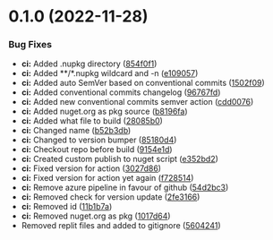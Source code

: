 # 0.1.0 (2022-11-28)


### Bug Fixes

* **ci:** Added .nupkg directory ([854f0f1](https://github.com/KVSV-Github/VRProject/commit/854f0f162cc20a9d898299d45bfcbd0364c25a33))
* **ci:** Added **/*.nupkg wildcard and -n ([e109057](https://github.com/KVSV-Github/VRProject/commit/e1090572a4d53834ce4b898d39fa0d687595cbd9))
* **ci:** Added auto SemVer based on conventional commits ([1502f09](https://github.com/KVSV-Github/VRProject/commit/1502f09ac3bca687596ff2915355865ca313bfee))
* **ci:** Added conventional commits changelog ([96767fd](https://github.com/KVSV-Github/VRProject/commit/96767fdb5bcc44c9f8f406e15e153b003ed237c5))
* **ci:** Added new conventional commits semver action ([cdd0076](https://github.com/KVSV-Github/VRProject/commit/cdd0076666323fbadb4e62bf0afdaa4cf7de33eb))
* **ci:** Added nuget.org as pkg source ([b8196fa](https://github.com/KVSV-Github/VRProject/commit/b8196fa55193d276831de30645a1b5d34016fada))
* **ci:** Added what file to build ([28085b0](https://github.com/KVSV-Github/VRProject/commit/28085b00d008f96949176ea895cc344f71617bd4))
* **ci:** Changed name ([b52b3db](https://github.com/KVSV-Github/VRProject/commit/b52b3dbb20a3177175e52cb8b3f82454f593ff9f))
* **ci:** Changed to version bumper ([85180d4](https://github.com/KVSV-Github/VRProject/commit/85180d43f76d3674e612dee59251d76a9de5f817))
* **ci:** Checkout repo before build ([9154e1d](https://github.com/KVSV-Github/VRProject/commit/9154e1dabb52ff4f07ed368220400c634ce5dda1))
* **ci:** Created custom publish to nuget script ([e352bd2](https://github.com/KVSV-Github/VRProject/commit/e352bd20c93e170ee789dcdcbd8f9008e239f559))
* **ci:** Fixed version for action ([3027d86](https://github.com/KVSV-Github/VRProject/commit/3027d8634cccedff376d35f4c5957929d4a28fd3))
* **ci:** Fixed version for action yet again ([f728514](https://github.com/KVSV-Github/VRProject/commit/f728514e2ab846e5a5eea1a659d58d74b2aff6c5))
* **ci:** Remove azure pipeline in favour of github ([54d2bc3](https://github.com/KVSV-Github/VRProject/commit/54d2bc38d9ba4547ea358c95f8f44bb7d767b818))
* **ci:** Removed check for version update ([2fe3166](https://github.com/KVSV-Github/VRProject/commit/2fe3166c67244281ca84cdacb542b023f075d161))
* **ci:** Removed id ([11b1b7a](https://github.com/KVSV-Github/VRProject/commit/11b1b7adc4670e04c69f652a240434ae8f23afc3))
* **ci:** Removed nuget.org as pkg ([1017d64](https://github.com/KVSV-Github/VRProject/commit/1017d647b6ebd5b47c99115cb314045a6daa93d1))
* Removed replit files and added to gitignore ([5604241](https://github.com/KVSV-Github/VRProject/commit/56042414044159515ee867873534dafaadde969e))



